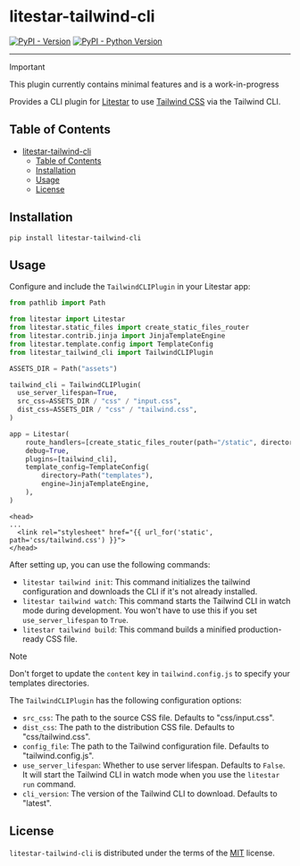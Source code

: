 # litestar-tailwind-cli

[![PyPI - Version](https://img.shields.io/pypi/v/litestar-tailwind-cli.svg)](https://pypi.org/project/litestar-tailwind-cli)
[![PyPI - Python Version](https://img.shields.io/pypi/pyversions/litestar-tailwind-cli.svg)](https://pypi.org/project/litestar-tailwind-cli)

-----

> [!IMPORTANT]
> This plugin currently contains minimal features and is a work-in-progress

Provides a CLI plugin for [Litestar](https://litestar.dev) to use [Tailwind CSS](https://tailwindcss.com) via the Tailwind CLI.

## Table of Contents

- [litestar-tailwind-cli](#litestar-tailwind-cli)
  - [Table of Contents](#table-of-contents)
  - [Installation](#installation)
  - [Usage](#usage)
  - [License](#license)

## Installation

```console
pip install litestar-tailwind-cli
```

## Usage

Configure and include the `TailwindCLIPlugin` in your Litestar app:

```python
from pathlib import Path

from litestar import Litestar
from litestar.static_files import create_static_files_router
from litestar.contrib.jinja import JinjaTemplateEngine
from litestar.template.config import TemplateConfig
from litestar_tailwind_cli import TailwindCLIPlugin

ASSETS_DIR = Path("assets")

tailwind_cli = TailwindCLIPlugin(
  use_server_lifespan=True,
  src_css=ASSETS_DIR / "css" / "input.css",
  dist_css=ASSETS_DIR / "css" / "tailwind.css",
)

app = Litestar(
    route_handlers=[create_static_files_router(path="/static", directories=["assets"])],
    debug=True,
    plugins=[tailwind_cli],
    template_config=TemplateConfig(
        directory=Path("templates"),
        engine=JinjaTemplateEngine,
    ),
)
```

```jinja
<head>
...
  <link rel="stylesheet" href="{{ url_for('static', path='css/tailwind.css') }}">
</head>
```

After setting up, you can use the following commands:

- `litestar tailwind init`: This command initializes the tailwind configuration and downloads the CLI if it's not already installed.
- `litestar tailwind watch`: This command starts the Tailwind CLI in watch mode during development. You won't have to use this if you set `use_server_lifespan` to `True`.
- `litestar tailwind build`: This command builds a minified production-ready CSS file.

> [!NOTE]
> Don't forget to update the `content` key in `tailwind.config.js` to specify your templates directories.

The `TailwindCLIPlugin` has the following configuration options:

- `src_css`: The path to the source CSS file. Defaults to "css/input.css".
- `dist_css`: The path to the distribution CSS file. Defaults to "css/tailwind.css".
- `config_file`: The path to the Tailwind configuration file. Defaults to "tailwind.config.js".
- `use_server_lifespan`: Whether to use server lifespan. Defaults to `False`. It will start the Tailwind CLI in watch mode when you use the `litestar run` command.
- `cli_version`: The version of the Tailwind CLI to download. Defaults to "latest".

## License

`litestar-tailwind-cli` is distributed under the terms of the [MIT](https://spdx.org/licenses/MIT.html) license.
